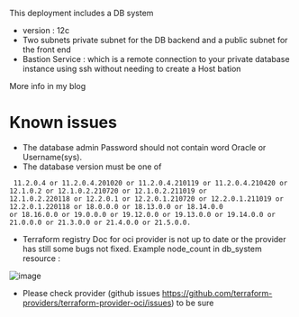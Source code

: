 
This deployment includes a DB system  
- version : 12c
- Two subnets private subnet for the DB backend and a public subnet for  the front end
- Bastion Service : which is a remote connection to your private database instance using ssh without needing to create a Host bation

More info in my blog   
# Known issues
- The database admin Password should not contain word Oracle or Username(sys).
- The database version must be one of
```
 11.2.0.4 or 11.2.0.4.201020 or 11.2.0.4.210119 or 11.2.0.4.210420 or 12.1.0.2 or 12.1.0.2.210720 or 12.1.0.2.211019 or 
12.1.0.2.220118 or 12.2.0.1 or 12.2.0.1.210720 or 12.2.0.1.211019 or 12.2.0.1.220118 or 18.0.0.0 or 18.13.0.0 or 18.14.0.0 
or 18.16.0.0 or 19.0.0.0 or 19.12.0.0 or 19.13.0.0 or 19.14.0.0 or 21.0.0.0 or 21.3.0.0 or 21.4.0.0 or 21.5.0.0.
```

- Terraform registry Doc for oci provider is not up to date or the provider has still some bugs not fixed. Example  node_count in db_system resource :

 ![image](https://user-images.githubusercontent.com/29458929/150219444-eb080f56-0d5e-40ea-9276-72e3860755a2.png)
- Please check provider (github issues https://github.com/terraform-providers/terraform-provider-oci/issues) to be sure 
